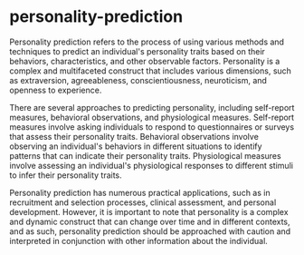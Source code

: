 # personality-prediction

Personality prediction refers to the process of using various methods and techniques to predict an individual's personality traits based on their behaviors, characteristics, and other observable factors. Personality is a complex and multifaceted construct that includes various dimensions, such as extraversion, agreeableness, conscientiousness, neuroticism, and openness to experience.

There are several approaches to predicting personality, including self-report measures, behavioral observations, and physiological measures. Self-report measures involve asking individuals to respond to questionnaires or surveys that assess their personality traits. Behavioral observations involve observing an individual's behaviors in different situations to identify patterns that can indicate their personality traits. Physiological measures involve assessing an individual's physiological responses to different stimuli to infer their personality traits.

Personality prediction has numerous practical applications, such as in recruitment and selection processes, clinical assessment, and personal development. However, it is important to note that personality is a complex and dynamic construct that can change over time and in different contexts, and as such, personality prediction should be approached with caution and interpreted in conjunction with other information about the individual.
